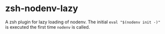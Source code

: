 # zsh-nodenv-lazy
A zsh plugin for lazy loading of nodenv. The initial `eval "$(nodenv init -)"` is executed the first time `nodenv` is called.

